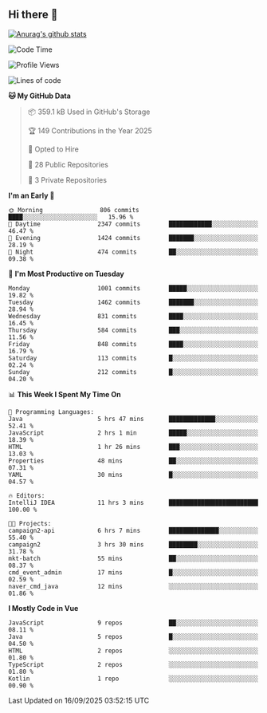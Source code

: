 ## Hi there 👋

[![Anurag's github stats](https://github-readme-stats.vercel.app/api?username=Songwonseok)](https://github.com/anuraghazra/github-readme-stats)



<!--START_SECTION:waka-->
![Code Time](http://img.shields.io/badge/Code%20Time-3%2C766%20hrs%2010%20mins-blue)

![Profile Views](http://img.shields.io/badge/Profile%20Views-0-blue)

![Lines of code](https://img.shields.io/badge/From%20Hello%20World%20I%27ve%20Written-34.8%20million%20lines%20of%20code-blue)

**🐱 My GitHub Data** 

> 📦 359.1 kB Used in GitHub's Storage 
 > 
> 🏆 149 Contributions in the Year 2025
 > 
> 💼 Opted to Hire
 > 
> 📜 28 Public Repositories 
 > 
> 🔑 3 Private Repositories 
 > 
**I'm an Early 🐤** 

```text
🌞 Morning                806 commits         ████░░░░░░░░░░░░░░░░░░░░░   15.96 % 
🌆 Daytime                2347 commits        ████████████░░░░░░░░░░░░░   46.47 % 
🌃 Evening                1424 commits        ███████░░░░░░░░░░░░░░░░░░   28.19 % 
🌙 Night                  474 commits         ██░░░░░░░░░░░░░░░░░░░░░░░   09.38 % 
```
📅 **I'm Most Productive on Tuesday** 

```text
Monday                   1001 commits        █████░░░░░░░░░░░░░░░░░░░░   19.82 % 
Tuesday                  1462 commits        ███████░░░░░░░░░░░░░░░░░░   28.94 % 
Wednesday                831 commits         ████░░░░░░░░░░░░░░░░░░░░░   16.45 % 
Thursday                 584 commits         ███░░░░░░░░░░░░░░░░░░░░░░   11.56 % 
Friday                   848 commits         ████░░░░░░░░░░░░░░░░░░░░░   16.79 % 
Saturday                 113 commits         █░░░░░░░░░░░░░░░░░░░░░░░░   02.24 % 
Sunday                   212 commits         █░░░░░░░░░░░░░░░░░░░░░░░░   04.20 % 
```


📊 **This Week I Spent My Time On** 

```text
💬 Programming Languages: 
Java                     5 hrs 47 mins       █████████████░░░░░░░░░░░░   52.41 % 
JavaScript               2 hrs 1 min         █████░░░░░░░░░░░░░░░░░░░░   18.39 % 
HTML                     1 hr 26 mins        ███░░░░░░░░░░░░░░░░░░░░░░   13.03 % 
Properties               48 mins             ██░░░░░░░░░░░░░░░░░░░░░░░   07.31 % 
YAML                     30 mins             █░░░░░░░░░░░░░░░░░░░░░░░░   04.57 % 

🔥 Editors: 
IntelliJ IDEA            11 hrs 3 mins       █████████████████████████   100.00 % 

🐱‍💻 Projects: 
campaign2-api            6 hrs 7 mins        ██████████████░░░░░░░░░░░   55.40 % 
campaign2                3 hrs 30 mins       ████████░░░░░░░░░░░░░░░░░   31.78 % 
mkt-batch                55 mins             ██░░░░░░░░░░░░░░░░░░░░░░░   08.37 % 
cmd_event_admin          17 mins             █░░░░░░░░░░░░░░░░░░░░░░░░   02.59 % 
naver_cmd_java           12 mins             ░░░░░░░░░░░░░░░░░░░░░░░░░   01.86 % 
```

**I Mostly Code in Vue** 

```text
JavaScript               9 repos             ██░░░░░░░░░░░░░░░░░░░░░░░   08.11 % 
Java                     5 repos             █░░░░░░░░░░░░░░░░░░░░░░░░   04.50 % 
HTML                     2 repos             ░░░░░░░░░░░░░░░░░░░░░░░░░   01.80 % 
TypeScript               2 repos             ░░░░░░░░░░░░░░░░░░░░░░░░░   01.80 % 
Kotlin                   1 repo              ░░░░░░░░░░░░░░░░░░░░░░░░░   00.90 % 
```




 Last Updated on 16/09/2025 03:52:15 UTC
<!--END_SECTION:waka-->
